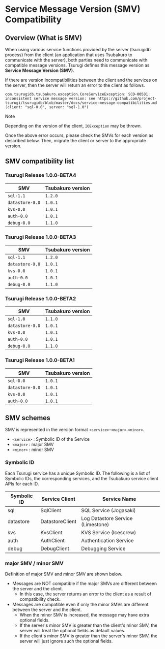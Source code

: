 # Service Message Version (SMV) Compatibility

## Overview (What is SMV)

When using various service functions provided by the server (tsurugidb process) from the client (an application that uses Tsubakuro to communicate with the server), both parties need to communicate with compatible message versions.
Tsurugi defines this message version as **Service Message Version (SMV)**.

If there are version incompatibilities between the client and the services on the server, then the server will return an error to the client as follows.

```
com.tsurugidb.tsubakuro.exception.CoreServiceException: SCD-00501: inconsistent service message version: see https://github.com/project-tsurugi/tsurugidb/blob/master/docs/service-message-compatibilities.md (client: "sql-0.0", server: "sql-1.0")
```

> [!NOTE]
> Depending on the version of the client, `IOException` may be thrown.

Once the above error occurs, please check the SMVs for each version as described below. Then, migrate the client or server to the appropriate version.

## SMV compatibility list

### Tsurugi Release 1.0.0-BETA4

SMV             | Tsubakuro version
--------------- | -----------------
`sql-1.1`       | `1.2.0`
`datastore-0.0` | `1.0.1`
`kvs-0.0`       | `1.0.1`
`auth-0.0`      | `1.0.1`
`debug-0.0`     | `1.1.0`

### Tsurugi Release 1.0.0-BETA3

SMV             | Tsubakuro version
--------------- | -----------------
`sql-1.1`       | `1.2.0`
`datastore-0.0` | `1.0.1`
`kvs-0.0`       | `1.0.1`
`auth-0.0`      | `1.0.1`
`debug-0.0`     | `1.1.0`

### Tsurugi Release 1.0.0-BETA2

SMV             | Tsubakuro version
--------------- | -----------------
`sql-1.0`       | `1.1.0`
`datastore-0.0` | `1.0.1`
`kvs-0.0`       | `1.0.1`
`auth-0.0`      | `1.0.1`
`debug-0.0`     | `1.1.0`

### Tsurugi Release 1.0.0-BETA1

SMV             | Tsubakuro version
--------------- | -----------------
`sql-0.0`       | `1.0.1`
`datastore-0.0` | `1.0.1`
`kvs-0.0`       | `1.0.1`
`auth-0.0`      | `1.0.1`

## SMV schemes

SMV is represented in the version format `<service>`-`<major>`.`<minor>`.

- `<service>` : Symbolic ID of the Service
- `<major>` : major SMV
- `<minor>` : minor SMV

### Symbolic ID

Each Tsurugi service has a unique Symbolic ID.
The following is a list of Symbolic IDs, the corresponding services, and the Tsubakuro service client APIs for each ID.

| Symbolic ID    | Service Client       | Service Name                      |
| -------------- | -------------------- | --------------------------------- |
| sql            | SqlClient            | SQL Service (Jogasaki)            |
| datastore      | DatastoreClient      | Log Datastore Service (Limestone) |
| kvs            | KvsClient            | KVS Service (Icescrew)            |
| auth           | AuthClient           | Authentication Service            |
| debug          | DebugClient          | Debugging Service                 |

### major SMV / minor SMV

Definition of major SMV and minor SMV are shown below.

- Messages are NOT compatible if the major SMVs are different between the server and the client.
  - In this case, the server returns an error to the client as a result of compatibility check.
- Messages are compatible even if only the minor SMVs are different between the server and the client.
  - When the minor SMV is increased, the message may have extra optional fields.
  - If the server's minor SMV is greater than the client's minor SMV, the server will treat the optional fields as default values.
  - If the client's minor SMV is greater than the server's minor SMV, the server will just ignore such the optional fields.
